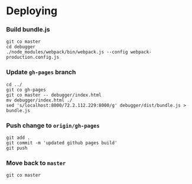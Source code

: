 # Deploying

### Build bundle.js

```
git co master
cd debugger
./node_modules/webpack/bin/webpack.js --config webpack-production.config.js
```

### Update `gh-pages` branch

```
cd ../
git co gh-pages
git co master -- debugger/index.html
mv debugger/index.html ./
sed 's/localhost:8000/72.2.112.229:8000/g' debugger/dist/bundle.js > bundle.js
```

### Push change to `origin/gh-pages`

```
git add .
git commit -m 'updated github pages build'
git push
```

### Move back to `master`

```
git co master
```
